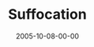 ---
layout: message
category: message
series: "Room To Breathe"
title: "Suffocation"
date: 2005-10-08-00-00
message_id: 99
audio: "http://s3.amazonaws.com/crossroads-media/messages/audio/Room_To_Breathe_01_10-09-05_Suffocation.mp3"
audio-duration: "36:47"
tag: 
 - stress
 - joel
 - media-fast
 - fast
 - margin
 - information
 - career
 - wells
 - balance
explicit: false
---